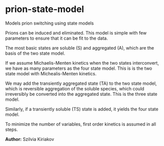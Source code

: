 # prion-state-model
Models prion switching using state models

Prions can be induced and eliminated. This model is simple with few parameters to ensure that it can be fit to the data.

The most basic states are soluble (S) and aggregated (A), which are the basis of the two state model. 

If we assume Michaelis-Menten kinetics when the two states interconvert, we have as many parameters as the four state model. This is is the two state model with Michealis-Menten kinetics.

We may add the transiently aggregated state (TA) to the two state model, which is reversible aggregation of the soluble species, which could irreversibly be converted into the aggregated state. This is the three state model.

Similarly, if a transiently soluble (TS) state is added, it yields the four state model.

To minimize the number of variables, first order kinetics is assumed in all steps.

**Author:** Szilvia Kiriakov
